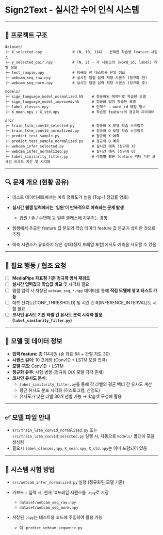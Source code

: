 # Sign2Text - 실시간 수어 인식 시스템

---

## 📁 프로젝트 구조

```
dataset/
├─ X_selected.npy              # (N, 10, 114) - 선택된 학습용 feature 시퀀스
├─ y_selected_pair.npy         # (N, 2) - 각 시퀀스의 (word_id, label) 라벨 정보
├─ test_sample.npy             # 정규화 전 테스트용 단일 샘플
├─ webcam_seq_raw.npy          # 실시간 웹캠 입력 저장 시퀀스 (정규화 전)
├─ webcam_seq_norm.npy         # 실시간 웹캠 입력 저장 시퀀스 (정규화 후)

models/
├─ sign_language_model_normalized.h5    # 정규화된 데이터로 학습된 모델
├─ sign_language_model_improved.h5      # 정규화 없이 학습된 모델
├─ label_classes.npy                    # 인덱스 → word_id 매핑 정보
├─ X_mean.npy / X_std.npy               # 학습용 feature의 정규화 파라미터

src/
├─ train_lstm_conv1d_selected.py        # 정규화 X 모델 학습 스크립트
├─ train_lstm_conv1d_normalized.py      # 정규화 O 모델 학습 스크립트
├─ predict_test_sample.py               # 정규화 X 예측
├─ predict_test_sample_normalized.py    # 정규화 O 예측
├─ webcam_infer_selected.py             # 실시간 예측 (정규화 X)
├─ webcam_infer_normalized.py           # 실시간 예측 (정규화 O)
├─ label_similarity_filter.py           # 라벨별 평균 feature 벡터 기반 코사인 유사도 계산 및 시각화
```

---

## 🔍 문제 개요 (현황 공유)

* 테스트 데이터세트에서는 예측 정확도가 높음 (Top-1 정답률 양호)
* **실시간 웹캠 입력에서는 '입원'이 반복적으로 예측되는 문제 발생**

  * 입원 / 술 / 수면제 등 일부 클래스에 치우치는 경향
* 웹캠에서 추출한 feature 값 분포와 학습 데이터 feature 값 분포가 상이한 것으로 추정
* 예측 시퀀스가 유효하지 않은 상태(정지 프레임 포함)에서도 예측을 시도할 수 있음

---

## 💪 필요 행동 / 협조 요청

* [ ] **MediaPipe 좌표점 기준 정규화 방식 재검토**
* [ ] **실시간 입력값과 학습값 비교** 및 시각화 필요
* [ ] 웹캠 입력 시 저장된 `webcam_seq_*.npy` 데이터를 통해 **직접 모델에 넣고 테스트 가능**
* [ ] 예측 신뢰도(CONF_THRESHOLD) 및 시간 간격(INFERENCE_INTERVAL)도 시험 필요
* [ ] **코사인 유사도 기반 라벨 간 유사도 분석 시각화 활용 (`label_similarity_filter.py`)**

---

## 🥮 모델 및 데이터 정보

* **입력 feature**: 총 114차원 (손 좌표 84 + 관절 각도 30)
* **시퀀스 길이**: 10 프레임 (Conv1D + LSTM 모델 입력)
* **모델 구조**: Conv1D + LSTM
* **정규화 유무**: 시험 병행 (정규화 O/X 모델 각각 존재)
* **코사인 유사도 분석**:
  * `label_similarity_filter.py`를 통해 각 라벨의 평균 벡터 간 유사도 계산
  * 평균 유사도 분포 시각화 (히스토그램, 산점도)
  * 유사도가 낮은 라벨 30개 선별 가능 → 학습셋 구성에 활용

---

## ✅ 모델 파일 안내
* `src/train_lstm_conv1d_normalized.py` 또는 `src/train_lstm_conv1d_selected.py` 실행 시,
  자동으로 `models/` 폴더에 모델 생성됨
* 필요시 `label_classes.npy`, `X_mean.npy`, `X_std.npy`는 이미 포함되어 있음

---

## 💬 시스템 시험 방법

* `src/webcam_infer_normalized.py` 실행 (정규화된 모델 기준)
* 키보드 `s` 입력 시, 현재 10프레임 시퀀스를 `.npy`로 저장

  * `dataset/webcam_seq_raw.npy`
  * `dataset/webcam_seq_norm.npy`

* 저장된 `.npy`는 테스트용 코드에 주입하여 활용 가능

  * 예: `predict_webcam_sequence.py`
